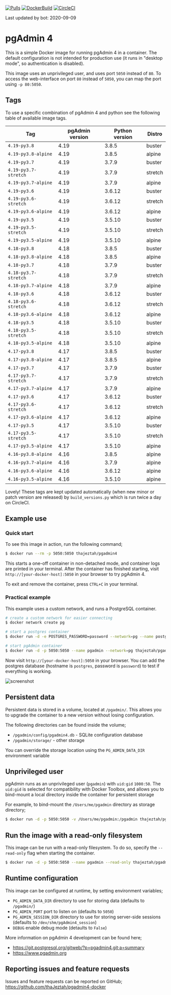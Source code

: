 [![Pulls](https://img.shields.io/docker/pulls/chinaboeller/pgadmin4.svg?style=flat-square&logo=docker)](https://hub.docker.com/r/chinaboeller/pgadmin4/)
[![DockerBuild](https://img.shields.io/docker/cloud/build/chinaboeller/pgadmin4.svg?style=flat-square&logo=docker)](https://hub.docker.com/r/chinaboeller/pgadmin4/)
[![CircleCI](https://img.shields.io/circleci/project/github/FlorianASchroeder/pgadmin4-docker.svg?style=flat-square&logo=circleci)](https://circleci.com/gh/FlorianASchroeder/pgadmin4-docker)

Last updated by bot: 2020-09-09

# pgAdmin 4

This is a simple Docker image for running pgAdmin 4 in a container. The default
configuration is not intended for production use (it runs in "desktop mode",
so authentication is disabled).

This image uses an unprivileged user, and uses port `5050` instead of `80`.
To access the web-interface on port `80` instead of `5050`, you can map the
port using `-p 80:5050`.

## Tags
To use a specific combination of pgAdmin 4 and python see the following table of available image tags.

Tag | pgAdmin version | Python version | Distro
--- | --- | --- | ---
`4.19-py3.8` | 4.19 | 3.8.5 | buster
`4.19-py3.8-alpine` | 4.19 | 3.8.5 | alpine
`4.19-py3.7` | 4.19 | 3.7.9 | buster
`4.19-py3.7-stretch` | 4.19 | 3.7.9 | stretch
`4.19-py3.7-alpine` | 4.19 | 3.7.9 | alpine
`4.19-py3.6` | 4.19 | 3.6.12 | buster
`4.19-py3.6-stretch` | 4.19 | 3.6.12 | stretch
`4.19-py3.6-alpine` | 4.19 | 3.6.12 | alpine
`4.19-py3.5` | 4.19 | 3.5.10 | buster
`4.19-py3.5-stretch` | 4.19 | 3.5.10 | stretch
`4.19-py3.5-alpine` | 4.19 | 3.5.10 | alpine
`4.18-py3.8` | 4.18 | 3.8.5 | buster
`4.18-py3.8-alpine` | 4.18 | 3.8.5 | alpine
`4.18-py3.7` | 4.18 | 3.7.9 | buster
`4.18-py3.7-stretch` | 4.18 | 3.7.9 | stretch
`4.18-py3.7-alpine` | 4.18 | 3.7.9 | alpine
`4.18-py3.6` | 4.18 | 3.6.12 | buster
`4.18-py3.6-stretch` | 4.18 | 3.6.12 | stretch
`4.18-py3.6-alpine` | 4.18 | 3.6.12 | alpine
`4.18-py3.5` | 4.18 | 3.5.10 | buster
`4.18-py3.5-stretch` | 4.18 | 3.5.10 | stretch
`4.18-py3.5-alpine` | 4.18 | 3.5.10 | alpine
`4.17-py3.8` | 4.17 | 3.8.5 | buster
`4.17-py3.8-alpine` | 4.17 | 3.8.5 | alpine
`4.17-py3.7` | 4.17 | 3.7.9 | buster
`4.17-py3.7-stretch` | 4.17 | 3.7.9 | stretch
`4.17-py3.7-alpine` | 4.17 | 3.7.9 | alpine
`4.17-py3.6` | 4.17 | 3.6.12 | buster
`4.17-py3.6-stretch` | 4.17 | 3.6.12 | stretch
`4.17-py3.6-alpine` | 4.17 | 3.6.12 | alpine
`4.17-py3.5` | 4.17 | 3.5.10 | buster
`4.17-py3.5-stretch` | 4.17 | 3.5.10 | stretch
`4.17-py3.5-alpine` | 4.17 | 3.5.10 | alpine
`4.16-py3.8-alpine` | 4.16 | 3.8.5 | alpine
`4.16-py3.7-alpine` | 4.16 | 3.7.9 | alpine
`4.16-py3.6-alpine` | 4.16 | 3.6.12 | alpine
`4.16-py3.5-alpine` | 4.16 | 3.5.10 | alpine

Lovely! These tags are kept updated automatically (when new minor or patch version are released) by `build_versions.py` which is run twice a day on CircleCI.

## Example use

### Quick start

To see this image in action, run the following command;

```bash
$ docker run --rm -p 5050:5050 thajeztah/pgadmin4
```

This starts a one-off container in non-detached mode, and container logs are
printed in your terminal. After the container has finished starting, visit
`http://[your-docker-host]:5050` in your browser to try pgAdmin 4.

To exit and remove the container, press `CTRL+C` in your terminal.


### Practical example

This example uses a custom network, and runs a PostgreSQL container.

```bash
# create a custom network for easier connecting
$ docker network create pg

# start a postgres container
$ docker run -d -e POSTGRES_PASSWORD=password --network=pg --name postgres postgres:9-alpine

# start pgAdmin container
$ docker run -d -p 5050:5050 --name pgadmin --network=pg thajeztah/pgadmin4
```

Now visit `http://[your-docker-host]:5050` in your browser. You can add the
postgres database (hostname is `postgres`, password is `password`) to test
if everything is working.

![screenshot](https://raw.githubusercontent.com/thaJeztah/pgadmin4-docker/master/pgadmin-screenshot.png)

## Persistent data

Persistent data is stored in a volume, located at `/pgadmin/`. This allows
you to upgrade the container to a new version without losing configuration.

The following directories can be found inside the volume;

- `/pgadmin/config/pgadmin4.db` - SQLite configuration database
- `/pgadmin/storage/` - other storage

You can override the storage location using the `PG_ADMIN_DATA_DIR`
environment variable

## Unprivileged user

pgAdmin runs as an unprivileged user (`pgadmin`) with `uid:gid` `1000:50`.
The `uid:gid` is selected for compatibility with Docker Toolbox, and allows
you to bind-mount a local directory inside the container for persistent
storage

For example, to bind-mount the `/Users/me/pgadmin` directory as storage directory;

```bash
$ docker run -d -p 5050:5050 -v /Users/me/pgadmin:/pgadmin thajeztah/pgadmin4
```

## Run the image with a read-only filesystem

This image can be run with a read-only filesystem. To do so, specify the
`--read-only` flag when starting the container.

```bash
$ docker run -d -p 5050:5050 --name pgadmin --read-only thajeztah/pgadmin4
```

## Runtime configuration

This image can be configured at runtime, by setting environment variables;

- `PG_ADMIN_DATA_DIR` directory to use for storing data (defaults to `/pgadmin/`)
- `PG_ADMIN_PORT` port to listen on (defaults to `5050`)
- `PG_ADMIN_SESSION_DIR` directory to use for storing server-side sessions (defaults to `/dev/shm/pgAdmin4_session`)
- `DEBUG` enable debug mode (detaults to `False`)

More information on pgAdmin 4 development can be found here;

- https://git.postgresql.org/gitweb/?p=pgadmin4.git;a=summary
- https://www.pgadmin.org

## Reporting issues and feature requests

Issues and feature requests can be reported on GitHub;
https://github.com/thaJeztah/pgadmin4-docker
